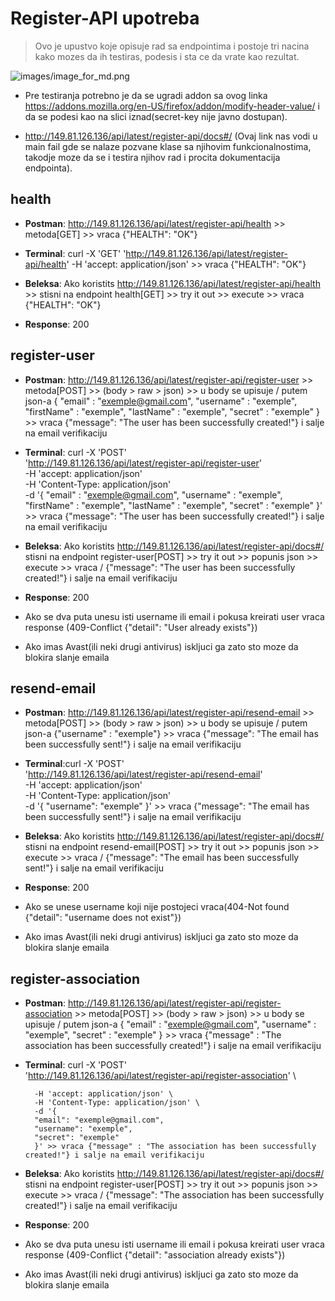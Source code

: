 # Register-API upotreba

> Ovo je upustvo koje opisuje rad sa endpointima i postoje tri nacina kako mozes da ih testiras, podesis i sta ce da vrate kao rezultat.
  
![images/image_for_md.png](https://github.com/udomiljubimca/udomiljubimca-register-api/blob/fix/README.md/images/image_for_md.png)

- Pre testiranja potrebno je da se ugradi addon sa ovog linka <https://addons.mozilla.org/en-US/firefox/addon/modify-header-value/> i da se podesi kao na slici iznad(secret-key nije javno dostupan).

- <http://149.81.126.136/api/latest/register-api/docs#/> (Ovaj link nas vodi u main fail gde se nalaze pozvane klase sa njihovim funkcionalnostima,
takodje moze da se i testira njihov rad i procita dokumentacija endpointa).

## health

- **Postman**:  <http://149.81.126.136/api/latest/register-api/health> >> metoda[GET] >> vraca {"HEALTH": "OK"}

- **Terminal**: curl -X 'GET' 'http://149.81.126.136/api/latest/register-api/health' -H 'accept: application/json' >> vraca {"HEALTH": "OK"}

- **Beleksa**: Ako koristits <http://149.81.126.136/api/latest/register-api/health> >> stisni na endpoint health[GET] >> try it out >> execute >>
                vraca {"HEALTH": "OK"}

- **Response**: 200

## register-user

- **Postman**: <http://149.81.126.136/api/latest/register-api/register-user> >> metoda[POST] >> (body > raw > json) >> u body se upisuje /
        putem json-a {
                        "email" : "exemple@gmail.com",
                        "username" : "exemple",
                        "firstName" : "exemple",
                        "lastName" : "exemple",
                        "secret" : "exemple"
                        }  >> vraca {"message": "The user has been successfully created!"} i salje na email verifikaciju

- **Terminal**: curl -X 'POST' \
        'http://149.81.126.136/api/latest/register-api/register-user' \
        -H 'accept: application/json' \
        -H 'Content-Type: application/json' \
        -d '{
        "email" : "exemple@gmail.com",
            "username" : "exemple",
            "firstName" : "exemple",
            "lastName" : "exemple",
            "secret" : "exemple"
        }'  >> vraca {"message": "The user has been successfully created!"} i salje na email verifikaciju
        
- **Beleksa**: Ako koristits <http://149.81.126.136/api/latest/register-api/docs#/> stisni na endpoint register-user[POST] >> try it out >> popunis json >> execute >> vraca /
            {"message": "The user has been successfully created!"} i salje na email verifikaciju

- **Response**: 200

- Ako se dva puta unesu isti username ili email i pokusa kreirati user vraca response (409-Conflict {"detail": "User already exists"})
- Ako imas Avast(ili neki drugi antivirus) iskljuci ga zato sto moze da blokira slanje emaila

## resend-email

- **Postman**: <http://149.81.126.136/api/latest/register-api/resend-email> >> metoda[POST] >> (body > raw > json) >> u body se upisuje /
             putem json-a {"username" : "exemple"}  >> vraca {"message": "The email has been successfully sent!"} i salje na email verifikaciju

- **Terminal**:curl -X 'POST' \
        'http://149.81.126.136/api/latest/register-api/resend-email' \
        -H 'accept: application/json' \
        -H 'Content-Type: application/json' \
        -d '{
        "username": "exemple"
        }' >> vraca {"message": "The email has been successfully sent!"} i salje na email verifikaciju

- **Beleksa**: Ako koristits <http://149.81.126.136/api/latest/register-api/docs#/> stisni na endpoint resend-email[POST] >> try it out >> popunis json >> execute >> vraca /
            {"message": "The email has been successfully sent!"} i salje na email verifikaciju

- **Response**: 200

- Ako se unese username koji nije postojeci vraca(404-Not found {"detail": "username does not exist"})
- Ako imas Avast(ili neki drugi antivirus) iskljuci ga zato sto moze da blokira slanje emaila

## register-association

- **Postman**: <http://149.81.126.136/api/latest/register-api/register-association> >> metoda[POST] >> (body > raw > json) >> u body se upisuje /
             putem json-a {
            "email" : "exemple@gmail.com",
            "username" : "exemple",
            "secret" : "exemple"
            }  >> vraca {"message" : "The association has been successfully created!"} i salje na email verifikaciju

- **Terminal**: curl -X 'POST' \
        'http://149.81.126.136/api/latest/register-api/register-association' \

        -H 'accept: application/json' \
        -H 'Content-Type: application/json' \
        -d '{
        "email": "exemple@gmail.com",
        "username": "exemple",
        "secret": "exemple"
        }' >> vraca {"message" : "The association has been successfully created!"} i salje na email verifikaciju

- **Beleksa**: Ako koristits <http://149.81.126.136/api/latest/register-api/docs#/> stisni na endpoint register-user[POST] >> try it out >> popunis json >> execute >> vraca /
            {"message": "The association has been successfully created!"} i salje na email verifikaciju

- **Response**: 200

- Ako se dva puta unesu isti username ili email i pokusa kreirati user vraca response (409-Conflict {"detail": "association already exists"})
- Ako imas Avast(ili neki drugi antivirus) iskljuci ga zato sto moze da blokira slanje emaila
